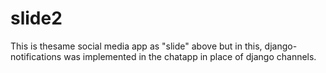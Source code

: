 # slide2
This is thesame social media app as "slide" above but in this, django-notifications was  implemented in the chatapp in place of django channels.
